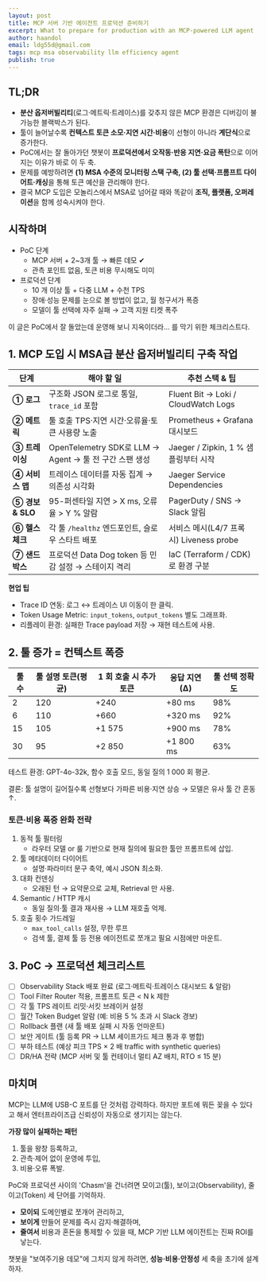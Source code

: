 ```yaml
---
layout: post
title: MCP 서버 기반 에이전트 프로덕션 준비하기
excerpt: What to prepare for production with an MCP-powered LLM agent
author: haandol
email: ldg55d@gmail.com
tags: mcp msa observability llm efficiency agent
publish: true
---
```


## TL;DR

- **분산 옵저버빌리티**(로그·메트릭·트레이스)를 갖추지 않은 MCP 환경은 디버깅이 불가능한 블랙박스가 된다.  
- 툴이 늘어날수록 **컨텍스트 토큰 소모·지연 시간·비용**이 선형이 아니라 **계단식**으로 증가한다.  
- PoC에서는 잘 돌아가던 챗봇이 **프로덕션에서 오작동·반응 지연·요금 폭탄**으로 이어지는 이유가 바로 이 두 축.  
- 문제를 예방하려면 **(1) MSA 수준의 모니터링 스택 구축, (2) 툴 선택·프롬프트 다이어트·캐싱**을 통해 토큰 예산을 관리해야 한다.  
- 결국 MCP 도입은 모놀리스에서 MSA로 넘어갈 때와 똑같이 **조직, 플랫폼, 오퍼레이션**을 함께 성숙시켜야 한다.

## 시작하며

- PoC 단계
  - MCP 서버 + 2~3개 툴 → 빠른 데모 ✔  
  - 관측 포인트 없음, 토큰 비용 무시해도 미미  
- 프로덕션 단계
  - 10 개 이상 툴 + 다중 LLM + 수천 TPS  
  - 장애·성능 문제를 눈으로 볼 방법이 없고, 월 청구서가 폭증  
  - 모델이 툴 선택에 자주 실패 → 고객 지원 티켓 폭주  

이 글은 PoC에서 잘 돌았는데 운영해 보니 지옥이더라… 를 막기 위한 체크리스트다.

## 1. MCP 도입 시 MSA급 분산 옵저버빌리티 구축 작업

| 단계 | 해야 할 일 | 추천 스택 & 팁 |
|------|-----------|---------------|
| **① 로그** | 구조화 JSON 로그로 통일, `trace_id` 포함 | Fluent Bit → Loki / CloudWatch Logs |
| **② 메트릭** | 툴 호출 TPS·지연 시간·오류율·토큰 사용량 노출 | Prometheus + Grafana 대시보드 |
| **③ 트레이싱** | OpenTelemetry SDK로 LLM → Agent → 툴 전 구간 스팬 생성 | Jaeger / Zipkin, 1 % 샘플링부터 시작 |
| **④ 서비스 맵** | 트레이스 데이터를 자동 집계 → 의존성 시각화 | Jaeger Service Dependencies |
| **⑤ 경보 & SLO** | 95-퍼센타일 지연 > X ms, 오류율 > Y % 알람 | PagerDuty / SNS → Slack 알림 |
| **⑥ 헬스체크** | 각 툴 `/healthz` 엔드포인트, 슬로우 스타트 배포 | 서비스 메시(L4/7 프록시) Liveness probe |
| **⑦ 샌드박스** | 프로덕션 Data Dog token 등 민감 설정 → 스테이지 격리 | IaC (Terraform / CDK)로 환경 구분 |

**현업 팁**  
- Trace ID 연동: 로그 ↔ 트레이스 UI 이동이 한 클릭.  
- Token Usage Metric: `input_tokens`, `output_tokens` 별도 그래프화.  
- 리플레이 환경: 실패한 Trace payload 저장 → 재현 테스트에 사용.

## 2. 툴 증가 = 컨텍스트 폭증

| 툴 수 | 툴 설명 토큰(평균) | 1 회 호출 시 추가 토큰 | 응답 지연(Δ) | 툴 선택 정확도 |
|-------|------------------|------------------------|--------------|----------------|
| 2     | 120              | +240                   | +80 ms       | 98% |
| 6     | 110              | +660                   | +320 ms      | 92% |
| 15    | 105              | +1 575                 | +900 ms      | 78% |
| 30    | 95               | +2 850                 | +1 800 ms    | 63% |

테스트 환경: GPT-4o-32k, 함수 호출 모드, 동일 질의 1 000 회 평균.  

결론: 툴 설명이 길어질수록 선형보다 가파른 비용·지연 상승 → 모델은 유사 툴 간 혼동 ↑.

### 토큰·비용 폭증 완화 전략

1. 동적 툴 필터링  
   - 라우터 모델 or 룰 기반으로 현재 질의에 필요한 툴만 프롬프트에 삽입.  
2. 툴 메타데이터 다이어트  
   - 설명·파라미터 문구 축약, 예시 JSON 최소화.  
3. 대화 컨덴싱  
   - 오래된 턴 → 요약문으로 교체, Retrieval 만 사용.  
4. Semantic / HTTP 캐시  
   - 동일 질의·툴 결과 재사용 → LLM 재호출 억제.  
5. 호출 횟수 가드레일  
   - `max_tool_calls` 설정, 무한 루프
   - 검색 툴, 결제 툴 등 전용 에이전트로 쪼개고 필요 시점에만 마운트.  

## 3. PoC → 프로덕션 체크리스트

- [ ] Observability Stack 배포 완료 (로그·메트릭·트레이스 대시보드 & 알람)  
- [ ] Tool Filter Router 적용, 프롬프트 토큰 < N k 제한  
- [ ] 각 툴 TPS 레이트 리밋·서킷 브레이커 설정  
- [ ] 월간 Token Budget 알람 (예: 비용 5 % 초과 시 Slack 경보)  
- [ ] Rollback 플랜 (새 툴 배포 실패 시 자동 언마운트)  
- [ ] 보안 게이트 (툴 등록 PR → LLM 세이프가드 체크 통과 후 병합)  
- [ ] 부하 테스트 (예상 피크 TPS × 2 배 traffic with synthetic queries)  
- [ ] DR/HA 전략 (MCP 서버 및 툴 컨테이너 멀티 AZ 배치, RTO ≤ 15 분)  

## 마치며

MCP는 LLM에 USB-C 포트를 단 것처럼 강력하다. 하지만 포트에 뭐든 꽂을 수 있다고 해서 엔터프라이즈급 신뢰성이 자동으로 생기지는 않는다.  

**가장 많이 실패하는 패턴**  
1. 툴을 왕창 등록하고,
2. 관측·제어 없이 운영에 투입,
3. 비용·오류 폭발.

PoC와 프로덕션 사이의 'Chasm'을 건너려면 모이고(툴), 보이고(Observability), 줄이고(Token) 세 단어를 기억하자.  
- **모이되** 도메인별로 쪼개어 관리하고,  
- **보이게** 만들어 문제를 즉시 감지·해결하며,  
- **줄여서** 비용과 혼돈을 통제할 수 있을 때, MCP 기반 LLM 에이전트는 진짜 ROI를 낳는다.

챗봇을 "보여주기용 데모"에 그치지 않게 하려면, **성능·비용·안정성** 세 축을 초기에 설계하자.